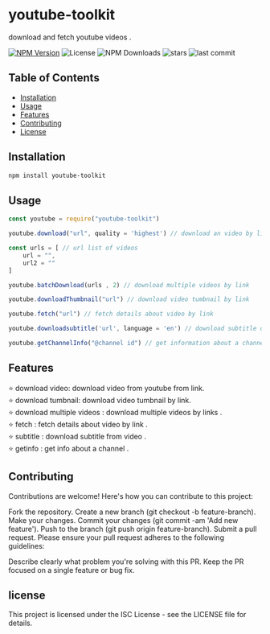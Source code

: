 # youtube-toolkit

download and fetch youtube videos .

[![NPM Version](https://img.shields.io/npm/v/youtube-toolkit.svg)](https://www.npmjs.com/package/youtube-toolkit)
![License](https://img.shields.io/github/license/Itzhep/youtube)
![NPM Downloads](https://img.shields.io/npm/dw/youtube-toolkit)
![stars](https://img.shields.io/github/stars/Itzhep/youtube)
![last commit](https://img.shields.io/github/last-commit/Itzhep/youtube)



## Table of Contents

- [Installation](#installation)
- [Usage](#usage)
- [Features](#features)
- [Contributing](#contributing)
- [License](#license)

## Installation

```bash
npm install youtube-toolkit
```
## Usage
```javascript
const youtube = require("youtube-toolkit")

youtube.download("url", quality = 'highest') // download an video by link

const urls = [ // url list of videos 
    url = "",
    url2 = ""
]

youtube.batchDownload(urls , 2) // download multiple videos by link

youtube.downloadThumbnail("url") // download video tumbnail by link

youtube.fetch("url") // fetch details about video by link 

youtube.downloadsubtitle('url', language = 'en') // download subtitle of a video 

youtube.getChannelInfo("@channel id") // get information about a channel
```
## Features
⭐ download video: download video from youtube from link.
<br>
⭐ download tumbnail: download video tumbnail by link.
<br>
⭐ download multiple videos : download multiple videos by links .
<br>
⭐ fetch : fetch details about video by link .
<br>
⭐ subtitle : download subtitle from video .
<br> 
⭐ getinfo : get info about a channel .

## Contributing
Contributions are welcome! Here's how you can contribute to this project:

Fork the repository.
Create a new branch (git checkout -b feature-branch).
Make your changes.
Commit your changes (git commit -am 'Add new feature').
Push to the branch (git push origin feature-branch).
Submit a pull request.
Please ensure your pull request adheres to the following guidelines:

Describe clearly what problem you're solving with this PR.
Keep the PR focused on a single feature or bug fix.

## license
This project is licensed under the ISC License - see the LICENSE file for details.
